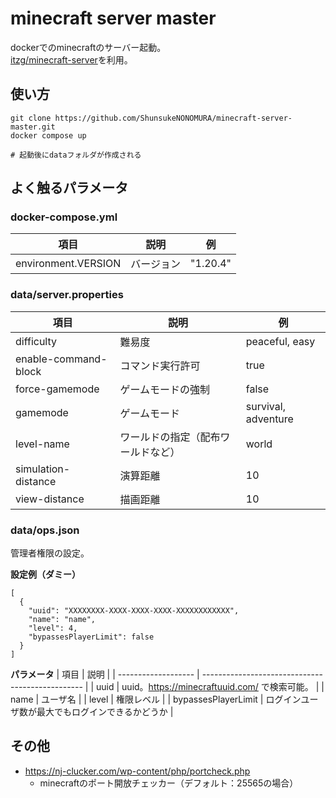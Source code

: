 # minecraft server master
dockerでのminecraftのサーバー起動。  
[itzg/minecraft-server](https://docker-minecraft-server.readthedocs.io/en/latest/#using-docker-compose)を利用。

## 使い方
```
git clone https://github.com/ShunsukeNONOMURA/minecraft-server-master.git
docker compose up

# 起動後にdataフォルダが作成される
```

## よく触るパラメータ
### docker-compose.yml
| 項目                | 説明       | 例       |
| ------------------- | ---------- | -------- |
| environment.VERSION | バージョン | "1.20.4" |

### data/server.properties
| 項目                 | 説明                               | 例                  |
| -------------------- | ---------------------------------- | ------------------- |
| difficulty           | 難易度                             | peaceful, easy      |
| enable-command-block | コマンド実行許可                   | true                |
| force-gamemode       | ゲームモードの強制                 | false               |
| gamemode             | ゲームモード                       | survival, adventure |
| level-name           | ワールドの指定（配布ワールドなど） | world               |
| simulation-distance  | 演算距離                           | 10                  |
| view-distance        | 描画距離                           | 10                  |

### data/ops.json
管理者権限の設定。  

**設定例（ダミー）**
```
[
  {
    "uuid": "XXXXXXXX-XXXX-XXXX-XXXX-XXXXXXXXXXXX",
    "name": "name",
    "level": 4,
    "bypassesPlayerLimit": false
  }
]
```

**パラメータ**
| 項目                | 説明                                             |
| ------------------- | ------------------------------------------------ |
| uuid                | uuid。https://minecraftuuid.com/ で検索可能。    |
| name                | ユーザ名                                         |
| level               | 権限レベル                                       |
| bypassesPlayerLimit | ログインユーザ数が最大でもログインできるかどうか |

## その他
- https://nj-clucker.com/wp-content/php/portcheck.php
    - minecraftのポート開放チェッカー（デフォルト：25565の場合）